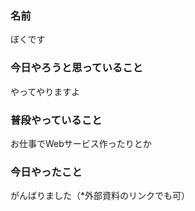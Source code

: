 ### 名前

ぼくです

### 今日やろうと思っていること

やってやりますよ

### 普段やっていること

お仕事でWebサービス作ったりとか

### 今日やったこと

がんばりました（*外部資料のリンクでも可）

